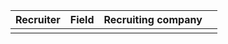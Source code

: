 
| Recruiter | Field | Recruiting company |     |
| --------- | ----- | ------------------ | --- |
|           |       |                    |     |
